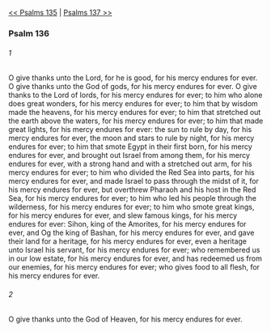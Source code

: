 [<< Psalms 135](Psalms%20135)  |  [Psalms 137 >>](Psalms%20137)

### Psalm 136
###### 1
O give thanks unto the Lord, for he is good, for his mercy endures for ever. O give thanks unto the God of gods, for his mercy endures for ever. O give thanks to the Lord of lords, for his mercy endures for ever; to him who alone does great wonders, for his mercy endures for ever; to him that by wisdom made the heavens, for his mercy endures for ever; to him that stretched out the earth above the waters, for his mercy endures for ever; to him that made great lights, for his mercy endures for ever: the sun to rule by day, for his mercy endures for ever, the moon and stars to rule by night, for his mercy endures for ever; to him that smote Egypt in their first born, for his mercy endures for ever, and brought out Israel from among them, for his mercy endures for ever, with a strong hand and with a stretched out arm, for his mercy endures for ever; to him who divided the Red Sea into parts, for his mercy endures for ever, and made Israel to pass through the midst of it, for his mercy endures for ever, but overthrew Pharaoh and his host in the Red Sea, for his mercy endures for ever; to him who led his people through the wilderness, for his mercy endures for ever; to him who smote great kings, for his mercy endures for ever, and slew famous kings, for his mercy endures for ever: Sihon, king of the Amorites, for his mercy endures for ever, and Og the king of Bashan, for his mercy endures for ever, and gave their land for a heritage, for his mercy endures for ever, even a heritage unto Israel his servant, for his mercy endures for ever; who remembered us in our low estate, for his mercy endures for ever, and has redeemed us from our enemies, for his mercy endures for ever; who gives food to all flesh, for his mercy endures for ever.

###### 2
O give thanks unto the God of Heaven, for his mercy endures for ever.
